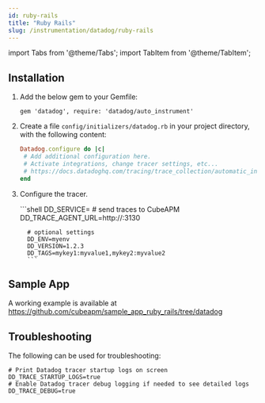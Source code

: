 ```yaml
---
id: ruby-rails
title: "Ruby Rails"
slug: /instrumentation/datadog/ruby-rails
---
```


import Tabs from '@theme/Tabs';
import TabItem from '@theme/TabItem';

## Installation

1. Add the below gem to your Gemfile:

   ```gemfile
   gem 'datadog', require: 'datadog/auto_instrument'
   ```

1. Create a file `config/initializers/datadog.rb` in your project directory, with the following content:

   ```ruby title="config/initializers/datadog.rb"
   Datadog.configure do |c|
    # Add additional configuration here.
    # Activate integrations, change tracer settings, etc...
    # https://docs.datadoghq.com/tracing/trace_collection/automatic_instrumentation/dd_libraries/ruby/#rails
   end
   ```

1. Configure the tracer.

   <Tabs>
      <TabItem value="env" label="Environment Variables">
         ```shell
         DD_SERVICE=<app_name>
         # send traces to CubeAPM
         DD_TRACE_AGENT_URL=http://<ip_address_of_cubeapm_server>:3130

         # optional settings
         DD_ENV=myenv
         DD_VERSION=1.2.3
         DD_TAGS=mykey1:myvalue1,mykey2:myvalue2
         ```
      </TabItem>
   </Tabs>

## Sample App

A working example is available at https://github.com/cubeapm/sample_app_ruby_rails/tree/datadog

## Troubleshooting

The following can be used for troubleshooting:

```shell
# Print Datadog tracer startup logs on screen
DD_TRACE_STARTUP_LOGS=true
# Enable Datadog tracer debug logging if needed to see detailed logs
DD_TRACE_DEBUG=true
```


